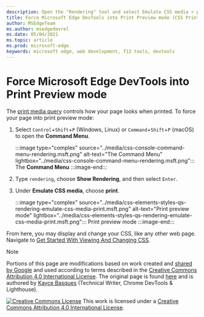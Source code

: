 ```yaml
---
description: Open the "Rendering" tool and select Emulate CSS media > print.
title: Force Microsoft Edge DevTools into Print Preview mode (CSS Print Media Type)
author: MSEdgeTeam
ms.author: msedgedevrel
ms.date: 05/04/2021
ms.topic: article
ms.prod: microsoft-edge
keywords: microsoft edge, web development, f12 tools, devtools
---
```

<!-- Copyright Kayce Basques

   Licensed under the Apache License, Version 2.0 (the "License");
   you may not use this file except in compliance with the License.
   You may obtain a copy of the License at

       https://www.apache.org/licenses/LICENSE-2.0

   Unless required by applicable law or agreed to in writing, software
   distributed under the License is distributed on an "AS IS" BASIS,
   WITHOUT WARRANTIES OR CONDITIONS OF ANY KIND, either express or implied.
   See the License for the specific language governing permissions and
   limitations under the License.  -->
# Force Microsoft Edge DevTools into Print Preview mode

The [print media query](https://developer.mozilla.org/docs/Web/CSS/Media_Queries/Using_media_queries) controls how your page looks when printed.  To force your page into print preview mode:

1.  Select `Control`+`Shift`+`P` (Windows, Linux) or `Command`+`Shift`+`P` (macOS) to open the **Command Menu**.

    :::image type="complex" source="../media/css-console-command-menu-rendering.msft.png" alt-text="The Command Menu" lightbox="../media/css-console-command-menu-rendering.msft.png":::
       The **Command Menu**
    :::image-end:::

1.  Type `rendering`, choose **Show Rendering**, and then select `Enter`.
1.  Under **Emulate CSS media**, choose **print**.

    :::image type="complex" source="../media/css-elements-styles-qs-rendering-emulate-css-media-print.msft.png" alt-text="Print preview mode" lightbox="../media/css-elements-styles-qs-rendering-emulate-css-media-print.msft.png":::
       Print preview mode
    :::image-end:::

From here, you may display and change your CSS, like any other web page.  Navigate to [Get Started With Viewing And Changing CSS](./index.md).


<!-- ====================================================================== -->






> [!NOTE]
> Portions of this page are modifications based on work created and [shared by Google](https://developers.google.com/terms/site-policies) and used according to terms described in the [Creative Commons Attribution 4.0 International License](https://creativecommons.org/licenses/by/4.0).
> The original page is found [here](https://developers.google.com/web/tools/chrome-devtools/css/print-preview) and is authored by [Kayce Basques](https://developers.google.com/web/resources/contributors#kayce-basques) (Technical Writer, Chrome DevTools \& Lighthouse).

[![Creative Commons License](https://i.creativecommons.org/l/by/4.0/88x31.png)](https://creativecommons.org/licenses/by/4.0)
This work is licensed under a [Creative Commons Attribution 4.0 International License](https://creativecommons.org/licenses/by/4.0).
